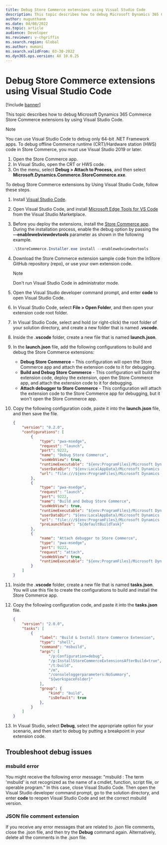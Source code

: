 ```yaml
---
title: Debug Store Commerce extensions using Visual Studio Code
description: This topic describes how to debug Microsoft Dynamics 365 Commerce Store Commerce extensions by using Visual Studio Code.
author: mugunthanm
ms.date: 04/08/2022
ms.topic: article
audience: Developer
ms.reviewer: v-chgriffin
ms.search.region: Global
ms.author: mumani
ms.search.validFrom: 03-30-2022
ms.dyn365.ops.version: AX 10.0.25
---
```


# Debug Store Commerce extensions using Visual Studio Code

[!include [banner](../includes/banner.md)]

This topic describes how to debug Microsoft Dynamics 365 Commerce Store Commerce extensions by using Visual Studio Code.

> [!NOTE]
> You can use Visual Studio Code to debug only 64-bit .NET Framework apps. To debug offline Commerce runtime (CRT)/Hardware station (HWS) code in Store Commerce, you must use Visual Studio 2019 or later.
>
> 1. Open the Store Commerce app.
> 1. In Visual Studio, open the CRT or HWS code.
> 1. On the menu, select **Debug \> Attach to Process**, and then select **Microsoft.Dynamics.Commerce.StoreCommerce.exe**.

To debug Store Commerce extensions by Using Visual Studio Code, follow these steps.

1. Install [Visual Studio Code](https://code.visualstudio.com/).
1. Open Visual Studio Code, and install [Microsoft Edge Tools for VS Code](https://marketplace.visualstudio.com/items?itemName=ms-edgedevtools.vscode-edge-devtools) from the Visual Studio Marketplace.
1. Before you deploy the extensions, install the [Store Commerce app](store-commerce.md#device-installation). During the installation process, enable the debug option by passing the **--enablewebviewdevtools** parameter as shown in the following example.

    ```PowerShell
    .\StoreCommerce.Installer.exe install --enablewebviewdevtools
    ```

1. Download the Store Commerce extension sample code from the InStore GitHub repository (repo), or use your own extension code.

    > [!NOTE]
    > Don't run Visual Studio Code in administrator mode.

1. Open the Visual Studio developer command prompt, and enter **code** to open Visual Studio Code.
1. In Visual Studio Code, select **File \> Open Folder**, and then open your extension code root folder.
1. In Visual Studio Code, select and hold (or right-click) the root folder of your solution directory, and create a new folder that is named **.vscode**.
1. Inside the **.vscode** folder, create a new file that is named **launch.json**.
1. In the **launch.json** file, add the following configurations to build and debug the Store Commerce extensions:

    - **Debug Store Commerce** – This configuration will open the Store Commerce app and attach the extension code to it for debugging.
    - **Build and Debug Store Commerce** - This configuration will build the extension code, deploy the extension, open the Store Commerce app, and attach the extension code to it for debugging.
    - **Attach debugger to Store Commerce** - This configuration will attach the extension code to the Store Commerce app for debugging, but it won't open the Store Commerce app.

1. Copy the following configuration code, paste it into the **launch.json** file, and then save the file.

    ```json
    {
        "version": "0.2.0",
        "configurations": [
            {
                "type": "pwa-msedge",
                "request": "launch",
                "port": 9222,
                "name": "Debug Store Commerce",
                "useWebView": true,
                "runtimeExecutable": "${env:ProgramFiles}/Microsoft Dynamics 365/10.0/Store Commerce/Microsoft/contentFiles/Microsoft.Dynamics.Commerce.StoreCommerce.exe",
                "userDataDir": "${env:LocalAppData}/Microsoft Dynamics 365/10.0/Data/Store Commerce/Pos",
                "url": "file:///${env:ProgramFiles}/Microsoft Dynamics 365/10.0/Store Commerce/Microsoft/contentFiles/Pos/Pos.html"
            },
            {
                "type": "pwa-msedge",
                "request": "launch",
                "port": 9222,
                "name": "Build and Debug Store Commerce",
                "useWebView": true,
                "runtimeExecutable": "${env:ProgramFiles}/Microsoft Dynamics 365/10.0/Store Commerce/Microsoft/contentFiles/Microsoft.Dynamics.Commerce.StoreCommerce.exe",
                "userDataDir": "${env:LocalAppData}/Microsoft Dynamics 365/10.0/Data/Store Commerce/Pos",
                "url": "file:///${env:ProgramFiles}/Microsoft Dynamics 365/10.0/Store Commerce/Microsoft/contentFiles/Pos/Pos.html",
                "preLaunchTask": "${defaultBuildTask}"
            },
            {
                "name": "Attach debugger to Store Commerce",
                "type": "pwa-msedge",
                "port": 9222,
                "request": "attach",
                "useWebView": true,
                "runtimeExecutable": "${env:ProgramFiles}/Microsoft Dynamics 365/10.0/Store Commerce/Microsoft/contentFiles/Microsoft.Dynamics.Commerce.StoreCommerce.exe"
            }
        ]
    }
    ```

1. Inside the **.vscode** folder, create a new file that is named **tasks.json**. You will use this file to create the configurations to build and install the Store Commerce app.
1. Copy the following configuration code, and paste it into the **tasks.json** file.

    ```json
    {
        "version": "2.0.0",
        "tasks": [
            {
                "label": "Build & Install Store Commerce Extension",
                "type": "shell",
                "command": "msbuild",
                "args": [
                    "/p:Configuration=debug",
                    "/p:InstallStoreCommerceExtensionsAfterBuild=true",
                    "/t:build",
                    "/m",
                    "/consoleloggerparameters:NoSummary",
                    "${workspaceFolder}"
                ],
                "group": {
                    "kind": "build",
                    "isDefault": true
                },
            }
        ]
    }
    ```

1. In Visual Studio, select **Debug**, select the appropriate option for your scenario, and then start to debug by putting a breakpoint in your extension code.

## Troubleshoot debug issues

### msbuild error

You might receive the following error message: "msbuild : The term 'msbuild' is not recognized as the name of a cmdlet, function, script file, or operable program." In this case, close Visual Studio Code. Then open the Visual Studio developer command prompt, go to the solution directory, and enter **code** to reopen Visual Studio Code and set the correct msbuild version.

### JSON file comment extension

If you receive any error messages that are related to .json file comments, close the .json file, and then try the **Debug** command again. Alternatively, delete all the comments in the .json file.

